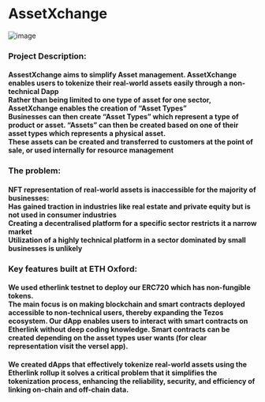 # AssetXchange
![image](https://github.com/ojasarora77/AssetXchange/assets/149180655/997dcee0-d302-47e9-878c-55e932dd54e5) 

### Project Description:
#### AssestXchange aims to simplify Asset management. AssetXchange enables users to tokenize their real-world assets easily through a non-technical Dapp </br> Rather than being limited to one type of asset for one sector, AssetXchange enables the creation of “Asset Types”​ </br> Businesses can then create “Asset Types” which represent a type of product or asset. “Assets” can then be created based on one of their asset types which represents a physical asset.​ <br/>These assets can be created and transferred to customers at the point of sale, or used internally for resource management​
### The problem: 
#### NFT representation of real-world assets is inaccessible for the majority of businesses:​ <br/> Has gained traction in industries like real estate and private equity but is not used in consumer industries​</br>Creating a decentralised platform for a specific sector restricts it a narrow market​<br/>Utilization of a highly technical platform in a sector dominated by small businesses is unlikely</br> 
### Key features built at ETH Oxford:
#### We used etherlink testnet to deploy our **ERC720** which has non-fungible tokens. </br> The main focus is on making blockchain and smart contracts deployed accessible to non-technical users, thereby expanding the Tezos ecosystem. Our dApp enables users to interact with smart contracts on Etherlink without deep coding knowledge. Smart contracts can be created depending on the asset types user wants (for clear representation visit the versel app). 
#### We created dApps that effectively tokenize real-world assets using the Etherlink rollup it solves a critical problem that it simplifies the  tokenization process, enhancing the reliability, security, and efficiency of linking on-chain and off-chain data. 








